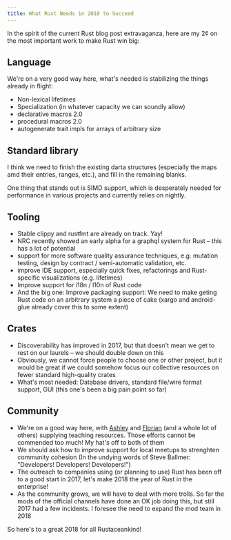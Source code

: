 ```yaml
---
title: What Rust Needs in 2018 to Succeed
---
```


In the spirit of the current Rust blog post extravaganza, here are my
2¢ on the most important work to make Rust win big:

## Language

We're on a very good way here, what's needed is stabilizing the
things already in flight:

* Non-lexical lifetimes
* Specialization (in whatever capacity we can soundly allow)
* declarative macros 2.0
* procedural macros 2.0
* autogenerate trait impls for arrays of arbitrary size

## Standard library

I think we need to finish the existing darta structures (especially the
maps amd their entries, ranges, etc.), and fill in the remaining
blanks.

One thing that stands out is SIMD support, which is desperately needed
for performance in various projects and currently relies on nightly.

## Tooling

* Stable clippy and rustfmt are already on track. Yay!
* NRC recently showed an early alpha for a graphql system for Rust –
  this has a lot of potential
* support for more software quality assurance techniques, e.g. mutation
  testing, design by contract / semi-automatic validation, etc.
* improve IDE support, especially quick fixes, refactorings and
  Rust-specific visualizations (e.g. lifetimes)
* Improve support for i18n / l10n of Rust code
* And the big one: Improve packaging support: We need to make geting
  Rust code on an arbitrary system a piece of cake (xargo and
  android-glue already cover this to some extent)

## Crates

* Discoverability has improved in 2017, but that doesn't mean we get
  to rest on our laurels – we should double down on this
* Obviously, we cannot force people to choose one or other project, but
  it would be great if we could somehow focus our collective resources
  on fewer standard high-quality crates
* What's most needed: Database drivers, standard file/wire format
  support, GUI (this one's been a big pain point so far)

## Community

* We're on a good way here, with [Ashley](https://twitter.com/ag_dubs)
  and [Florian](https://twitter.com/argorak) (and a whole lot of others)
  supplying teaching resources. Those efforts cannot be commended too
  much! My hat's off to both of them
* We should ask how to improve support for local meetups to strenghten
  community cohesion (In the undying words of Steve Ballmer:
  "Developers! Developers! Developers!")
* The outreach to companies using (or planning to use) Rust has been
  off to a good start in 2017, let's make 2018 the year of Rust in the
  enterprise!
* As the community grows, we will have to deal with more trolls. So far
  the mods of the official channels have done an OK job doing this, but
  still 2017 had a few incidents. I foresee the need to expand the mod
  team in 2018

So here's to a great 2018 for all Rustaceankind!
